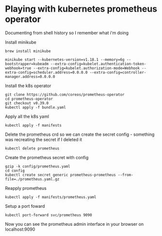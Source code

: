 # Playing with kubernetes prometheus operator

Documenting from shell history so I remember what i'm doing


Install minikube

```
brew install minikube

minikube start --kubernetes-version=v1.18.1 --memory=6g --bootstrapper=kubeadm --extra-config=kubelet.authentication-token-webhook=true --extra-config=kubelet.authorization-mode=Webhook --extra-config=scheduler.address=0.0.0.0 --extra-config=controller-manager.address=0.0.0.0
```

Install the k8s operator

```
git clone https://github.com/coreos/prometheus-operator
cd prometheus-operator
git checkout v0.39.0
kubectl apply -f bundle.yaml
```

Apply all the k8s yaml

```
kubectl apply -f manifests
```

Delete the prometheus crd so we can create the secret config - something was
recreating the secret if I deleted it


```
kubectl delete prometheus
```

Create the prometheus secret with config

```
gzip -k config/prometheus.yaml
cd config
kubectl create secret generic prometheus-prometheus --from-file=./prometheus.yaml.gz
```

Reapply prometheus

```
kubectl apply -f manifests/prometheus.yaml
```

Setup a port foward 

```
kubectl port-forward svc/prometheus 9090
```

Now you can see the prometheus admin interface in your browser on localhost:9090


